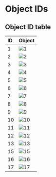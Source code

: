 # Object IDs

## Object ID table

| ID | Object  |
|:---|:--------|
| 1  | ![1](https://raw.githubusercontent.com/Wyliemaster/gddocs/objectIDs/assets/objectIDs/square_01_001.png) |
| 2  | ![2](https://github.com/Wyliemaster/gddocs/blob/objectIDs/assets/objectIDs/square_02_001.png?raw=true) |
| 3 | ![3](https://github.com/Wyliemaster/gddocs/blob/objectIDs/assets/objectIDs/square_03_001.png?raw=true) |
| 4 | ![4](https://github.com/Wyliemaster/gddocs/blob/objectIDs/assets/objectIDs/square_04_001.png?raw=true) |
| 5 | ![5](https://github.com/Wyliemaster/gddocs/blob/objectIDs/assets/objectIDs/square_05_001.png?raw=true) |
| 6 | ![6](https://github.com/Wyliemaster/gddocs/blob/objectIDs/assets/objectIDs/square_06_001.png?raw=true) |
| 7 | ![7](https://github.com/Wyliemaster/gddocs/blob/objectIDs/assets/objectIDs/square_07_001.png?raw=true) |
| 8 | ![8](https://github.com/Wyliemaster/gddocs/blob/objectIDs/assets/objectIDs/spike_01_001.png?raw=true) |
| 9 | ![9](https://github.com/Wyliemaster/gddocs/blob/objectIDs/assets/objectIDs/pit_02_001.png?raw=true) |
| 10 | ![10](https://github.com/Wyliemaster/gddocs/blob/objectIDs/assets/objectIDs/portal_01_front_001.png?raw=true) |
| 11 | ![11](https://github.com/Wyliemaster/gddocs/blob/objectIDs/assets/objectIDs/portal_02_front_001.png?raw=true) |
| 12 | ![12](https://github.com/Wyliemaster/gddocs/blob/objectIDs/assets/objectIDs/portal_03_front_001.png?raw=true) |
| 13 | ![13](https://github.com/Wyliemaster/gddocs/blob/objectIDs/assets/objectIDs/portal_04_front_001.png?raw=true) |
| 15 | ![15](https://github.com/Wyliemaster/gddocs/blob/objectIDs/assets/objectIDs/rod_01_001.png?raw=true) |
| 16 | ![16](https://github.com/Wyliemaster/gddocs/blob/objectIDs/assets/objectIDs/rod_02_001.png?raw=true) |
| 17 | ![17](https://github.com/Wyliemaster/gddocs/blob/objectIDs/assets/objectIDs/rod_03_001.png?raw=true) |